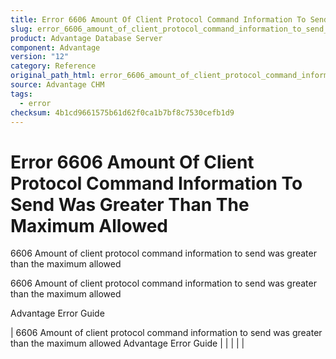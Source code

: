 ```yaml
---
title: Error 6606 Amount Of Client Protocol Command Information To Send Was Greater Than The Maximum Allowed
slug: error_6606_amount_of_client_protocol_command_information_to_send_was_greater_than_the_maximum_allowed
product: Advantage Database Server
component: Advantage
version: "12"
category: Reference
original_path_html: error_6606_amount_of_client_protocol_command_information_to_send_was_greater_than_the_maximum_allowed.htm
source: Advantage CHM
tags:
  - error
checksum: 4b1cd9661575b61d62f0ca1b7bf8c7530cefb1d9
---
```


# Error 6606 Amount Of Client Protocol Command Information To Send Was Greater Than The Maximum Allowed

6606 Amount of client protocol command information to send was greater than the maximum allowed

6606 Amount of client protocol command information to send was greater than the maximum allowed

Advantage Error Guide

| 6606 Amount of client protocol command information to send was greater than the maximum allowed  Advantage Error Guide |  |  |  |  |
